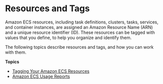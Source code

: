 # Resources and Tags<a name="ecs-resource-tagging"></a>

Amazon ECS resources, including task definitions, clusters, tasks, services, and container instances, are assigned an Amazon Resource Name \(ARN\) and a unique resource identifier \(ID\)\. These resources can be tagged with values that you define, to help you organize and identify them\.

The following topics describe resources and tags, and how you can work with them\.

**Topics**
+ [Tagging Your Amazon ECS Resources](ecs-using-tags.md)
+ [Amazon ECS Usage Reports](usage-reports.md)